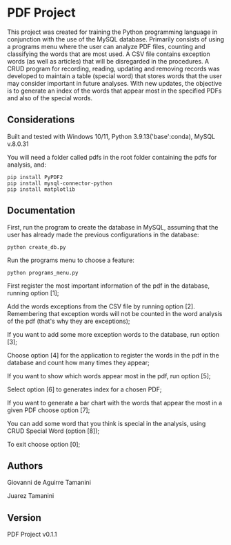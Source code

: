 # PDF Project
This project was created for training the Python programming language in conjunction with the use of the MySQL database. Primarily consists of using a programs menu where the user can analyze PDF files, counting and classifying the words that are most used. A CSV file contains exception words (as well as articles) that will be disregarded in the procedures. A CRUD program for recording, reading, updating and removing records was developed to maintain a table (special word) that stores words that the user may consider important in future analyses. With new updates, the objective is to generate an index of the words that appear most in the specified PDFs and also of the special words.

## Considerations
Built and tested with Windows 10/11, Python 3.9.13('base':conda), MySQL v.8.0.31

You will need a folder called pdfs in the root folder containing the pdfs for analysis, and:

````
pip install PyPDF2
pip install mysql-connector-python
pip install matplotlib
````

## Documentation

First, run the program to create the database in MySQL, assuming that the user has already made the previous configurations in the database:

````
python create_db.py
````

Run the programs menu to choose a feature:

````
python programs_menu.py
````

First register the most important information of the pdf in the database, running option [1];

Add the words exceptions from the CSV file by running option [2]. Remembering that exception words will not be counted in the word analysis of the pdf (that's why they are exceptions);

If you want to add some more exception words to the database, run option [3];

Choose option [4] for the application to register the words in the pdf in the database and count how many times they appear;

If you want to show which words appear most in the pdf, run option [5];

Select option [6] to generates index for a chosen PDF;

If you want to generate a bar chart with the words that appear the most in a given PDF choose option [7];

You can add some word that you think is special in the analysis, using CRUD Special Word (option [8]);

To exit choose option [0];

## Authors
Giovanni de Aguirre Tamanini

Juarez Tamanini

## Version
PDF Project v0.1.1
